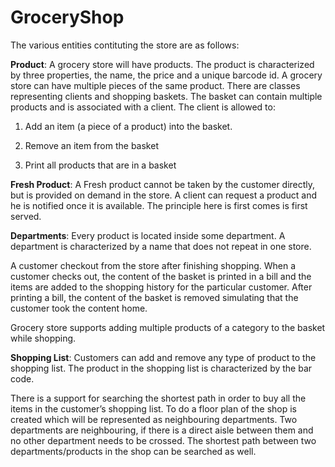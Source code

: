 # GroceryShop

The various entities contituting the store are as follows:

**Product**: A grocery store will have products. The product is characterized by three properties, the name, the price and a unique barcode id. A grocery store can have multiple pieces of the same product. There are classes representing clients and shopping baskets. The basket can contain multiple products and is associated with a client. The client is allowed to:

1. Add an item (a piece of a product) into the basket.

2. Remove an item from the basket

3. Print all products that are in a basket


**Fresh Product**: A Fresh product cannot be taken by the customer directly, but is provided on demand in the store. A client can request a product and he is notified once it is available. The principle here is first comes is first served.



**Departments**: Every product is located inside some department. A department is characterized by a name that does not repeat in one store.

A customer checkout from the store after finishing shopping. When a customer checks out, the content of the basket is printed in a bill and the items are added to the shopping history for the particular customer. After printing a bill, the content of the basket is removed simulating that the customer took the content home.

Grocery store supports adding multiple products of a category to the basket while shopping.



**Shopping List**: Customers can add and remove any type of product to the shopping list. The product in the shopping list is characterized by the bar code.
 

There is a support for searching the shortest path in order to buy all the items in the customer’s shopping list. To do a floor plan of the shop is created which will be represented as neighbouring departments. Two departments are neighbouring, if there is a direct aisle between them and no other department needs to be crossed. The shortest path between two departments/products in the shop can be searched as well.
